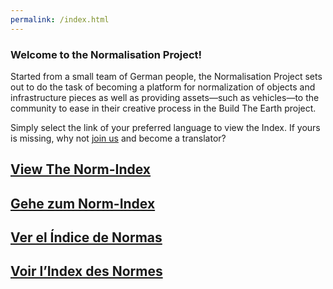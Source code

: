 ```yaml
---
permalink: /index.html
---
```


### Welcome to the Normalisation Project!

Started from a small team of German people, the Normalisation Project sets out to do the task of becoming a platform for normalization of objects and infrastructure pieces as well as providing assets—such as vehicles—to the community to ease in their creative process in the Build The Earth project.

Simply select the link of your preferred language to view the Index. If yours is missing, why not [join us](https://discord.gg/eXzrZSx) and become a translator?

<h2 class="not-heading"><a href="/EN/Index">
    <div class="inline-icon flag-EN"></div>
    <span class="icon-text">View The Norm-Index</span>
</a></h2>

<h2 class="not-heading"><a href="/DE/Index">
    <div class="inline-icon flag-DE"></div>
    <span class="icon-text">Gehe zum Norm-Index</span>
</a></h2>

<h2 class="not-heading"><a href="/ES/Index">
    <div class="inline-icon flag-ES"></div>
    <span class="icon-text">Ver el Índice de Normas</span>
</a></h2>

<h2 class="not-heading"><a href="/FR/Index">
    <div class="inline-icon flag-FR"></div>
    <span class="icon-text">Voir l’Index des Normes</span>
</a></h2>

<!--
<h2 class="not-heading"><a href="/IT/Index">
    <div class="inline-icon flag-IT"></div>
    <span class="icon-text">View the Norm-Index but Italian</span>
</a></h2>

<h2 class="not-heading"><a href="/SV/Index">
    <div class="inline-icon flag-SV"></div>
    <span class="icon-text">View the Norm-Index but Swedish</span>
</a></h2>
-->